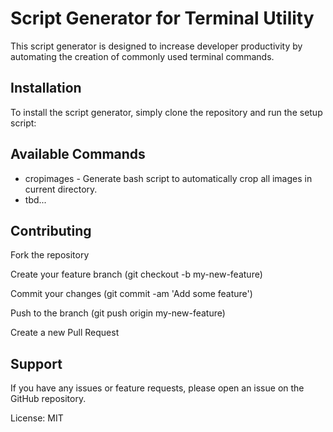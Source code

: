 # Script Generator for Terminal Utility

This script generator is designed to increase developer productivity by automating the creation of commonly used terminal commands.

## Installation

To install the script generator, simply clone the repository and run the setup script:

## Available Commands

* cropimages - Generate bash script to automatically crop all images in current directory.
* tbd...

## Contributing

Fork the repository

Create your feature branch (git checkout -b my-new-feature)

Commit your changes (git commit -am 'Add some feature')

Push to the branch (git push origin my-new-feature)

Create a new Pull Request

## Support

If you have any issues or feature requests, please open an issue on the GitHub repository.

License: MIT

